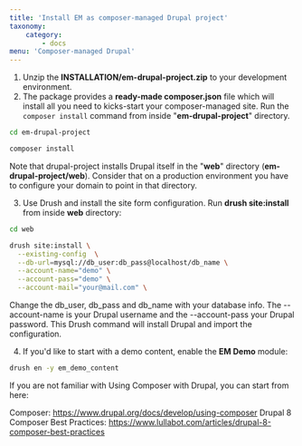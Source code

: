 ```yaml
---
title: 'Install EM as composer-managed Drupal project'
taxonomy:
    category:
        - docs
menu: 'Composer-managed Drupal'
---
```


1. Unzip the **INSTALLATION/em-drupal-project.zip** to your development environment.
2. The package provides a **ready-made composer.json** file which will install all you need to kicks-start your composer-managed site. Run the `composer install` command from inside "**em-drupal-project**" directory.

```sh
cd em-drupal-project

composer install
```

Note that drupal-project installs Drupal itself in the "**web**" directory (**em-drupal-project/web**). Consider that on a production environment you have to configure your domain to point in that directory.

3. Use Drush and install the site form configuration. Run **drush site:install** from inside **web** directory:

```sh
cd web

drush site:install \
  --existing-config  \
  --db-url=mysql://db_user:db_pass@localhost/db_name \
  --account-name="demo" \
  --account-pass="demo" \
  --account-mail="your@mail.com" \
```

Change the db_user, db_pass and db_name with your database info. The --account-name is your Drupal username and the --account-pass your Drupal password. This Drush command will install Drupal and import the configuration.

4. If you'd like to start with a demo content, enable the **EM Demo** module:

```sh
drush en -y em_demo_content
```

If you are not familiar with Using Composer with Drupal, you can start from here:

Composer: https://www.drupal.org/docs/develop/using-composer
Drupal 8 Composer Best Practices: https://www.lullabot.com/articles/drupal-8-composer-best-practices
